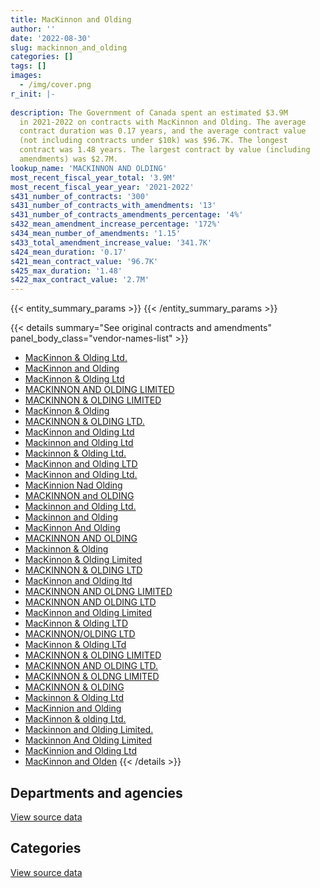 ```yaml
---
title: MacKinnon and Olding
author: ''
date: '2022-08-30'
slug: mackinnon_and_olding
categories: []
tags: []
images:
  - /img/cover.png
r_init: |-
  
description: The Government of Canada spent an estimated $3.9M
  in 2021-2022 on contracts with MacKinnon and Olding. The average
  contract duration was 0.17 years, and the average contract value
  (not including contracts under $10k) was $96.7K. The longest
  contract was 1.48 years. The largest contract by value (including
  amendments) was $2.7M.
lookup_name: 'MACKINNON AND OLDING'
most_recent_fiscal_year_total: '3.9M'
most_recent_fiscal_year_year: '2021-2022'
s431_number_of_contracts: '300'
s431_number_of_contracts_with_amendments: '13'
s431_number_of_contracts_amendments_percentage: '4%'
s432_mean_amendment_increase_percentage: '172%'
s434_mean_number_of_amendments: '1.15'
s433_total_amendment_increase_value: '341.7K'
s424_mean_duration: '0.17'
s421_mean_contract_value: '96.7K'
s425_max_duration: '1.48'
s422_max_contract_value: '2.7M'
---
```


<script src="/rmarkdown-libs/htmlwidgets/htmlwidgets.js"></script>
<link href="/rmarkdown-libs/datatables-css/datatables-crosstalk.css" rel="stylesheet" />
<script src="/rmarkdown-libs/datatables-binding/datatables.js"></script>
<script src="/rmarkdown-libs/jquery/jquery-3.6.0.min.js"></script>
<link href="/rmarkdown-libs/dt-core-bootstrap/css/dataTables.bootstrap.min.css" rel="stylesheet" />
<link href="/rmarkdown-libs/dt-core-bootstrap/css/dataTables.bootstrap.extra.css" rel="stylesheet" />
<script src="/rmarkdown-libs/dt-core-bootstrap/js/jquery.dataTables.min.js"></script>
<script src="/rmarkdown-libs/dt-core-bootstrap/js/dataTables.bootstrap.min.js"></script>
<link href="/rmarkdown-libs/crosstalk/css/crosstalk.min.css" rel="stylesheet" />
<script src="/rmarkdown-libs/crosstalk/js/crosstalk.min.js"></script>
<script src="/rmarkdown-libs/htmlwidgets/htmlwidgets.js"></script>
<link href="/rmarkdown-libs/datatables-css/datatables-crosstalk.css" rel="stylesheet" />
<script src="/rmarkdown-libs/datatables-binding/datatables.js"></script>
<script src="/rmarkdown-libs/jquery/jquery-3.6.0.min.js"></script>
<link href="/rmarkdown-libs/dt-core-bootstrap/css/dataTables.bootstrap.min.css" rel="stylesheet" />
<link href="/rmarkdown-libs/dt-core-bootstrap/css/dataTables.bootstrap.extra.css" rel="stylesheet" />
<script src="/rmarkdown-libs/dt-core-bootstrap/js/jquery.dataTables.min.js"></script>
<script src="/rmarkdown-libs/dt-core-bootstrap/js/dataTables.bootstrap.min.js"></script>
<link href="/rmarkdown-libs/crosstalk/css/crosstalk.min.css" rel="stylesheet" />
<script src="/rmarkdown-libs/crosstalk/js/crosstalk.min.js"></script>

{{< entity_summary_params >}}
{{< /entity_summary_params >}}

{{< details summary="See original contracts and amendments" panel_body_class="vendor-names-list" >}}
- [MacKinnon & Olding Ltd.](https://search.open.canada.ca/en/ct/?sort=contract_value_f%20desc&page=1&search_text=%22MacKinnon%20%26%20Olding%20Ltd.%22)
- [MacKinnon and Olding](https://search.open.canada.ca/en/ct/?sort=contract_value_f%20desc&page=1&search_text=%22MacKinnon%20and%20Olding%22)
- [MacKinnon & Olding Ltd](https://search.open.canada.ca/en/ct/?sort=contract_value_f%20desc&page=1&search_text=%22MacKinnon%20%26%20Olding%20Ltd%22)
- [MACKINNON AND OLDING LIMITED](https://search.open.canada.ca/en/ct/?sort=contract_value_f%20desc&page=1&search_text=%22MACKINNON%20AND%20OLDING%20LIMITED%22)
- [MACKINNON & OLDING LIMITED](https://search.open.canada.ca/en/ct/?sort=contract_value_f%20desc&page=1&search_text=%22MACKINNON%20%26%20OLDING%20LIMITED%22)
- [MacKinnon & Olding](https://search.open.canada.ca/en/ct/?sort=contract_value_f%20desc&page=1&search_text=%22MacKinnon%20%26%20Olding%22)
- [MACKINNON & OLDING LTD.](https://search.open.canada.ca/en/ct/?sort=contract_value_f%20desc&page=1&search_text=%22MACKINNON%20%26%20OLDING%20LTD.%22)
- [MacKinnon and Olding Ltd](https://search.open.canada.ca/en/ct/?sort=contract_value_f%20desc&page=1&search_text=%22MacKinnon%20and%20Olding%20Ltd%22)
- [Mackinnon and Olding Ltd](https://search.open.canada.ca/en/ct/?sort=contract_value_f%20desc&page=1&search_text=%22Mackinnon%20and%20Olding%20Ltd%22)
- [Mackinnon & Olding Ltd.](https://search.open.canada.ca/en/ct/?sort=contract_value_f%20desc&page=1&search_text=%22Mackinnon%20%26%20Olding%20Ltd.%22)
- [MacKinnon and Olding LTD](https://search.open.canada.ca/en/ct/?sort=contract_value_f%20desc&page=1&search_text=%22MacKinnon%20and%20Olding%20LTD%22)
- [MacKinnon and Olding Ltd.](https://search.open.canada.ca/en/ct/?sort=contract_value_f%20desc&page=1&search_text=%22MacKinnon%20and%20Olding%20Ltd.%22)
- [MacKinnion Nad Olding](https://search.open.canada.ca/en/ct/?sort=contract_value_f%20desc&page=1&search_text=%22MacKinnion%20Nad%20Olding%22)
- [MACKINNON and OLDING](https://search.open.canada.ca/en/ct/?sort=contract_value_f%20desc&page=1&search_text=%22MACKINNON%20and%20OLDING%22)
- [Mackinnon and Olding Ltd.](https://search.open.canada.ca/en/ct/?sort=contract_value_f%20desc&page=1&search_text=%22Mackinnon%20and%20Olding%20Ltd.%22)
- [Mackinnon and Olding](https://search.open.canada.ca/en/ct/?sort=contract_value_f%20desc&page=1&search_text=%22Mackinnon%20and%20Olding%22)
- [MacKinnon And Olding](https://search.open.canada.ca/en/ct/?sort=contract_value_f%20desc&page=1&search_text=%22MacKinnon%20And%20Olding%22)
- [MACKINNON AND OLDING](https://search.open.canada.ca/en/ct/?sort=contract_value_f%20desc&page=1&search_text=%22MACKINNON%20AND%20OLDING%22)
- [Mackinnon & Olding](https://search.open.canada.ca/en/ct/?sort=contract_value_f%20desc&page=1&search_text=%22Mackinnon%20%26%20Olding%22)
- [MacKinnon & Olding Limited](https://search.open.canada.ca/en/ct/?sort=contract_value_f%20desc&page=1&search_text=%22MacKinnon%20%26%20Olding%20Limited%22)
- [MACKINNON & OLDING LTD](https://search.open.canada.ca/en/ct/?sort=contract_value_f%20desc&page=1&search_text=%22MACKINNON%20%26%20OLDING%20LTD%22)
- [MacKinnon and Olding ltd](https://search.open.canada.ca/en/ct/?sort=contract_value_f%20desc&page=1&search_text=%22MacKinnon%20and%20Olding%20ltd%22)
- [MACKINNON AND OLDNG LIMITED](https://search.open.canada.ca/en/ct/?sort=contract_value_f%20desc&page=1&search_text=%22MACKINNON%20AND%20OLDNG%20LIMITED%22)
- [MACKINNON AND OLDING LTD](https://search.open.canada.ca/en/ct/?sort=contract_value_f%20desc&page=1&search_text=%22MACKINNON%20AND%20OLDING%20LTD%22)
- [MacKinnon and Olding Limited](https://search.open.canada.ca/en/ct/?sort=contract_value_f%20desc&page=1&search_text=%22MacKinnon%20and%20Olding%20Limited%22)
- [MacKinnon & Olding LTD](https://search.open.canada.ca/en/ct/?sort=contract_value_f%20desc&page=1&search_text=%22MacKinnon%20%26%20Olding%20LTD%22)
- [MACKINNON/OLDING LTD](https://search.open.canada.ca/en/ct/?sort=contract_value_f%20desc&page=1&search_text=%22MACKINNON%2fOLDING%20LTD%22)
- [MacKinnon & Olding LTd](https://search.open.canada.ca/en/ct/?sort=contract_value_f%20desc&page=1&search_text=%22MacKinnon%20%26%20Olding%20LTd%22)
- [MACKINNON & OLDING LIMITED](https://search.open.canada.ca/en/ct/?sort=contract_value_f%20desc&page=1&search_text=%22MACKINNON%20%20%26%20OLDING%20LIMITED%22)
- [MACKINNON AND OLDING LTD.](https://search.open.canada.ca/en/ct/?sort=contract_value_f%20desc&page=1&search_text=%22MACKINNON%20AND%20OLDING%20LTD.%22)
- [MACKINNON & OLDNG LIMITED](https://search.open.canada.ca/en/ct/?sort=contract_value_f%20desc&page=1&search_text=%22MACKINNON%20%26%20OLDNG%20LIMITED%22)
- [MACKINNON & OLDING](https://search.open.canada.ca/en/ct/?sort=contract_value_f%20desc&page=1&search_text=%22MACKINNON%20%26%20OLDING%22)
- [Mackinnon & Olding Ltd](https://search.open.canada.ca/en/ct/?sort=contract_value_f%20desc&page=1&search_text=%22Mackinnon%20%26%20Olding%20Ltd%22)
- [MacKinnion and Olding](https://search.open.canada.ca/en/ct/?sort=contract_value_f%20desc&page=1&search_text=%22MacKinnion%20and%20Olding%22)
- [MacKinnon & olding Ltd.](https://search.open.canada.ca/en/ct/?sort=contract_value_f%20desc&page=1&search_text=%22MacKinnon%20%26%20olding%20Ltd.%22)
- [Mackinnon and Olding Limited.](https://search.open.canada.ca/en/ct/?sort=contract_value_f%20desc&page=1&search_text=%22Mackinnon%20and%20Olding%20Limited.%22)
- [Mackinnon And Olding Limited](https://search.open.canada.ca/en/ct/?sort=contract_value_f%20desc&page=1&search_text=%22Mackinnon%20And%20Olding%20Limited%22)
- [MacKinnion and Olding Ltd](https://search.open.canada.ca/en/ct/?sort=contract_value_f%20desc&page=1&search_text=%22MacKinnion%20and%20Olding%20Ltd%22)
- [MacKinnon and Olden](https://search.open.canada.ca/en/ct/?sort=contract_value_f%20desc&page=1&search_text=%22MacKinnon%20and%20Olden%22)
{{< /details >}}

## Departments and agencies

<div id="htmlwidget-1" style="width:100%;height:auto;" class="datatables html-widget"></div>
<script type="application/json" data-for="htmlwidget-1">{"x":{"style":"bootstrap","filter":"none","vertical":false,"data":[["<a href=\"/departments/dfo-mpo/\">Fisheries and Oceans Canada<\/a>","<a href=\"/departments/dnd-mdn/\">National Defence<\/a>"],[73295.25,4661112.61],[null,5733402.58],[82084.7,7068686.45],[13103.1,3884128.6]],"container":"<table class=\"table table-striped table-hover row-border order-column display\">\n  <thead>\n    <tr>\n      <th>Department<\/th>\n      <th>2018-2019<\/th>\n      <th>2019-2020<\/th>\n      <th>2020-2021<\/th>\n      <th>2021-2022<\/th>\n    <\/tr>\n  <\/thead>\n<\/table>","options":{"order":[[4,"desc"]],"pageLength":10,"autoWidth":true,"columnDefs":[{"targets":1,"render":"function(data, type, row, meta) {\n    return type !== 'display' ? data : DTWidget.formatCurrency(data, \"$\", 2, 3, \",\", \".\", true, null);\n  }"},{"targets":2,"render":"function(data, type, row, meta) {\n    return type !== 'display' ? data : DTWidget.formatCurrency(data, \"$\", 2, 3, \",\", \".\", true, null);\n  }"},{"targets":3,"render":"function(data, type, row, meta) {\n    return type !== 'display' ? data : DTWidget.formatCurrency(data, \"$\", 2, 3, \",\", \".\", true, null);\n  }"},{"targets":4,"render":"function(data, type, row, meta) {\n    return type !== 'display' ? data : DTWidget.formatCurrency(data, \"$\", 2, 3, \",\", \".\", true, null);\n  }"},{"width":"16%","targets":[1,2,3,4]},{"className":"dt-right","targets":[1,2,3,4]}],"orderClasses":false}},"evals":["options.columnDefs.0.render","options.columnDefs.1.render","options.columnDefs.2.render","options.columnDefs.3.render"],"jsHooks":[]}</script>
<p class="text-right">
<a href="https://github.com/GoC-Spending/contracts-data/tree/main/data/out/vendors/mackinnon_and_olding/summary_by_fiscal_year_by_department.csv" class="source-data-link btn btn-link">View source data</a>
</p>

## Categories

<div id="htmlwidget-2" style="width:100%;height:auto;" class="datatables html-widget"></div>
<script type="application/json" data-for="htmlwidget-2">{"x":{"style":"bootstrap","filter":"none","vertical":false,"data":[["<a href=\"/categories/facilities_and_construction/\">Facilities and construction<\/a>","<a href=\"/categories/defence/\">Defence<\/a>","<a href=\"/categories/transportation_and_logistics/\">Transportation and logistics<\/a>","<a href=\"/categories/industrial_products_and_services/\">Industrial products and services<\/a>"],[50824.25,2826413.73,22471,1834698.87],[null,3444834.76,null,2288567.82],[null,5727259.75,82084.7,1341426.7],[null,2120770.92,13103.1,1763357.69]],"container":"<table class=\"table table-striped table-hover row-border order-column display\">\n  <thead>\n    <tr>\n      <th>Category<\/th>\n      <th>2018-2019<\/th>\n      <th>2019-2020<\/th>\n      <th>2020-2021<\/th>\n      <th>2021-2022<\/th>\n    <\/tr>\n  <\/thead>\n<\/table>","options":{"order":[[4,"desc"]],"dom":"t","pageLength":30,"autoWidth":true,"columnDefs":[{"targets":1,"render":"function(data, type, row, meta) {\n    return type !== 'display' ? data : DTWidget.formatCurrency(data, \"$\", 2, 3, \",\", \".\", true, null);\n  }"},{"targets":2,"render":"function(data, type, row, meta) {\n    return type !== 'display' ? data : DTWidget.formatCurrency(data, \"$\", 2, 3, \",\", \".\", true, null);\n  }"},{"targets":3,"render":"function(data, type, row, meta) {\n    return type !== 'display' ? data : DTWidget.formatCurrency(data, \"$\", 2, 3, \",\", \".\", true, null);\n  }"},{"targets":4,"render":"function(data, type, row, meta) {\n    return type !== 'display' ? data : DTWidget.formatCurrency(data, \"$\", 2, 3, \",\", \".\", true, null);\n  }"},{"width":"16%","targets":[1,2,3,4]},{"className":"dt-right","targets":[1,2,3,4]}],"orderClasses":false,"lengthMenu":[10,25,30,50,100]}},"evals":["options.columnDefs.0.render","options.columnDefs.1.render","options.columnDefs.2.render","options.columnDefs.3.render"],"jsHooks":[]}</script>
<p class="text-right">
<a href="https://github.com/GoC-Spending/contracts-data/tree/main/data/out/vendors/mackinnon_and_olding/summary_by_fiscal_year_by_category.csv" class="source-data-link btn btn-link">View source data</a>
</p>
